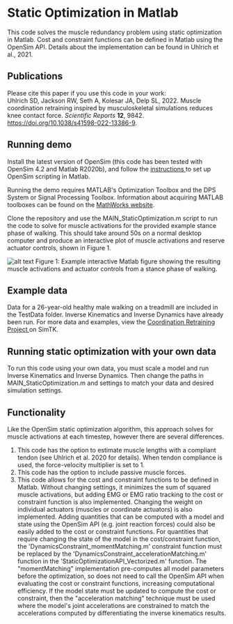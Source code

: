 # Static Optimization in Matlab
This code solves the muscle redundancy problem using static optimization in Matlab. Cost and constraint functions can be defined in Matlab using the OpenSim API. Details about the implementation can be found in Uhlrich et al., 2021.

## Publications
Please cite this paper if you use this code in your work:
<br>
Uhlrich SD, Jackson RW, Seth A, Kolesar JA, Delp SL, 2022. Muscle coordination retraining inspired by musculoskeletal simulations reduces knee contact force. *Scientific Reports* __12__, 9842. https://doi.org/10.1038/s41598-022-13386-9.  

## Running demo
Install the latest version of OpenSim (this code has been tested with OpenSim 4.2 and Matlab R2020b), and follow the <a href="https://simtk-confluence.stanford.edu/display/OpenSim/Scripting+with+Matlab">instructions </a> to set up OpenSim scripting in Matlab.

Running the demo requires MATLAB's Optimization Toolbox and the DPS System or Signal Processing Toolbox. Information about acquiring MATLAB toolboxes can be found on the [MathWorks website](https://www.mathworks.com/products/alphabetical.html). 

Clone the repository and use the MAIN_StaticOptimization.m script to run the code to solve for muscle activations for the provided example stance phase of walking. This should take around 50s on a normal desktop computer and produce an interactive plot of muscle activations and reserve actuator controls, shown in Figure 1.

![alt text](https://github.com/stanfordnmbl/MatlabStaticOptimization/blob/main/TestData/activationExampleOutput.jpg)
Figure 1: Example interactive Matlab figure showing the resulting muscle activations and actuator controls from a stance phase of walking.

## Example data
Data for a 26-year-old healthy male walking on a treadmill are included in the TestData folder. Inverse Kinematics and Inverse Dynamics have already been run. For more data and examples, view the <a href="https://simtk.org/projects/coordretraining">Coordination Retraining Project </a> on SimTK.

## Running static optimization with your own data
To run this code using your own data, you must scale a model and run Inverse Kinematics and Inverse Dynamics. Then change the paths in MAIN_StaticOptimization.m and settings to match your data and desired simulation settings.

## Functionality
Like the OpenSim static optimization algorithm, this approach solves for muscle activations at each timestep, however there are several differences.
1. This code has the option to estimate muscle lengths with a compliant tendon (see Uhlrich et al. 2020 for details). When tendon compliance is used, the force-velocity multiplier is set to 1.
2. This code has the option to include passive muscle forces.
3. This code allows for the cost and constraint functions to be defined in Matlab. Without changing settings, it minimizes the sum of squared muscle activations, but adding EMG or EMG ratio tracking to the cost or constraint function is also implemented. Changing the weight on individual actuators (muscles or coordinate actuators) is also implemented. Adding quantities that can be computed with a model and state using the OpenSim API (e.g. joint reaction forces) could also be easily added to the cost or constraint functions. For quantities that require changing the state of the model in the cost/constraint function, the 'DynamicsConstraint_momentMatching.m' constraint function must be replaced by the 'DynamicsConstraint_accelerationMatching.m' function in the 'StaticOptimizationAPI_Vectorized.m' function. The "momentMatching" implementation pre-computes all model parameters before the optimization, so does not need to call the OpenSim API when evaluating the cost or constraint functions, increasing computational efficiency. If the model state must be updated to compute the cost or constraint, then the "acceleration matching" technique must be used where the model's joint accelerations are constrained to match the accelerations computed by differentiating the inverse kinematics results. 
